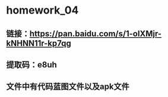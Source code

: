 # homework_04
## 链接：https://pan.baidu.com/s/1-oIXMjr-kNHNN11r-kp7qg 
## 提取码：e8uh 
## 文件中有代码蓝图文件以及apk文件
